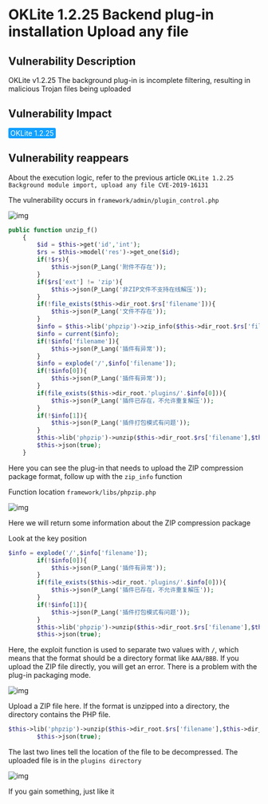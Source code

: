 # OKLite 1.2.25 Backend plug-in installation Upload any file

## Vulnerability Description

OKLite v1.2.25 The background plug-in is incomplete filtering, resulting in malicious Trojan files being uploaded

## Vulnerability Impact

<span style="background-color:rgb(18, 160, 255); padding: 2px 4px; border-radius: 3px; color: white;">OKLite 1.2.25</span>

## Vulnerability reappears

About the execution logic, refer to the previous article `OKLite 1.2.25 Background module import, upload any file CVE-2019-16131`



The vulnerability occurs in `framework/admin/plugin_control.php`



![img](https://raw.githubusercontent.com/PeiQi0/PeiQi-WIKI-Book/refs/heads/main/docs/.vuepress/../.vuepress/public/img/oklite-10.png)



```php
public function unzip_f()
	{
		$id = $this->get('id','int');
		$rs = $this->model('res')->get_one($id);
		if(!$rs){
			$this->json(P_Lang('附件不存在'));
		}
		if($rs['ext'] != 'zip'){
			$this->json(P_Lang('非ZIP文件不支持在线解压'));
		}
		if(!file_exists($this->dir_root.$rs['filename'])){
			$this->json(P_Lang('文件不存在'));
		}
		$info = $this->lib('phpzip')->zip_info($this->dir_root.$rs['filename']);
		$info = current($info);
		if(!$info['filename']){
			$this->json(P_Lang('插件有异常'));
		}
		$info = explode('/',$info['filename']);
		if(!$info[0]){
			$this->json(P_Lang('插件有异常'));
		}
		if(file_exists($this->dir_root.'plugins/'.$info[0])){
			$this->json(P_Lang('插件已存在，不允许重复解压'));
		}
		if(!$info[1]){
			$this->json(P_Lang('插件打包模式有问题'));
		}
		$this->lib('phpzip')->unzip($this->dir_root.$rs['filename'],$this->dir_root.'plugins/');
		$this->json(true);
	}
```



Here you can see the plug-in that needs to upload the ZIP compression package format, follow up with the `zip_info` function



Function location `framework/libs/phpzip.php`



![img](https://raw.githubusercontent.com/PeiQi0/PeiQi-WIKI-Book/refs/heads/main/docs/.vuepress/../.vuepress/public/img/oklite-11.png)



Here we will return some information about the ZIP compression package



Look at the key position



```php
$info = explode('/',$info['filename']);
		if(!$info[0]){
			$this->json(P_Lang('插件有异常'));
		}
		if(file_exists($this->dir_root.'plugins/'.$info[0])){
			$this->json(P_Lang('插件已存在，不允许重复解压'));
		}
		if(!$info[1]){
			$this->json(P_Lang('插件打包模式有问题'));
		}
		$this->lib('phpzip')->unzip($this->dir_root.$rs['filename'],$this->dir_root.'plugins/');
		$this->json(true);
```



Here, the exploit function is used to separate two values ​​with `/`, which means that the format should be a directory format like `AAA/BBB`. If you upload the ZIP file directly, you will get an error. There is a problem with the plug-in packaging mode.



![img](https://raw.githubusercontent.com/PeiQi0/PeiQi-WIKI-Book/refs/heads/main/docs/.vuepress/../.vuepress/public/img/oklite-12.png)



Upload a ZIP file here. If the format is unzipped into a directory, the directory contains the PHP file.



```php
$this->lib('phpzip')->unzip($this->dir_root.$rs['filename'],$this->dir_root.'plugins/');
		$this->json(true);
```



The last two lines tell the location of the file to be decompressed. The uploaded file is in the `plugins directory`



![img](https://raw.githubusercontent.com/PeiQi0/PeiQi-WIKI-Book/refs/heads/main/docs/.vuepress/../.vuepress/public/img/oklite-13.png)



If you gain something, just like it